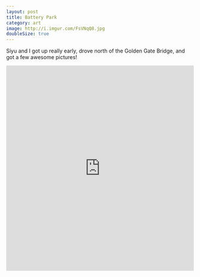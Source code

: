 ```yaml
---
layout: post
title: Battery Park
category: art
image: http://i.imgur.com/FsVNqQ8.jpg
doubleSize: true
---
```


Siyu and I got up really early, drove north of the Golden Gate Bridge, and got a few awesome pictures!

<iframe class="imgur-album" width="100%" height="550" frameborder="0" src="http://imgur.com/a/AiriV/embed"></iframe>
